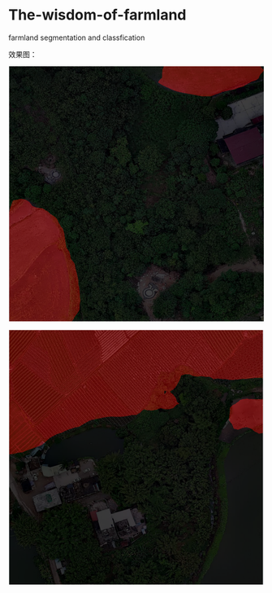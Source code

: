 # The-wisdom-of-farmland
farmland segmentation and classfication

效果图：

![img](imgs/1.png)



![img](imgs/2.png)